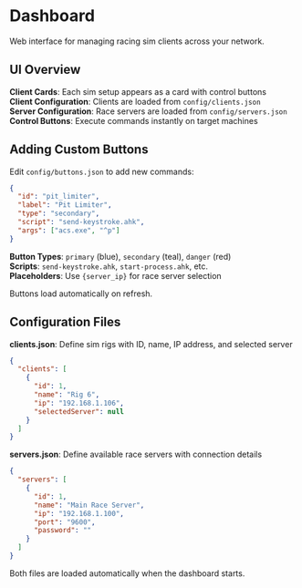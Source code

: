 # Dashboard

Web interface for managing racing sim clients across your network.

## UI Overview

**Client Cards**: Each sim setup appears as a card with control buttons  
**Client Configuration**: Clients are loaded from `config/clients.json`  
**Server Configuration**: Race servers are loaded from `config/servers.json`  
**Control Buttons**: Execute commands instantly on target machines

## Adding Custom Buttons

Edit `config/buttons.json` to add new commands:

```json
{
  "id": "pit_limiter",
  "label": "Pit Limiter", 
  "type": "secondary",
  "script": "send-keystroke.ahk",
  "args": ["acs.exe", "^p"]
}
```

**Button Types**: `primary` (blue), `secondary` (teal), `danger` (red)  
**Scripts**: `send-keystroke.ahk`, `start-process.ahk`, etc.  
**Placeholders**: Use `{server_ip}` for race server selection

Buttons load automatically on refresh.

## Configuration Files

**clients.json**: Define sim rigs with ID, name, IP address, and selected server
```json
{
  "clients": [
    {
      "id": 1,
      "name": "Rig 6",
      "ip": "192.168.1.106", 
      "selectedServer": null
    }
  ]
}
```

**servers.json**: Define available race servers with connection details
```json
{
  "servers": [
    {
      "id": 1,
      "name": "Main Race Server",
      "ip": "192.168.1.100",
      "port": "9600", 
      "password": ""
    }
  ]
}
```

Both files are loaded automatically when the dashboard starts.

